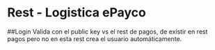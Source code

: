 # Rest - Logistica ePayco

##Login
Valida con el public key vs el rest de pagos, de existir en rest pagos pero no en esta rest crea el usuario automáticamente.
